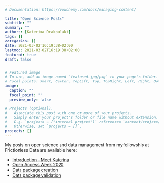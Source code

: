 ```yaml
---
# Documentation: https://wowchemy.com/docs/managing-content/

title: "Open Science Posts"
subtitle: ""
summary: ""
authors: [Katerina Drakoulaki]
tags: []
categories: []
date: 2021-03-02T16:19:38+02:00
lastmod: 2021-03-02T16:19:38+02:00
featured: true
draft: false


# Featured image
# To use, add an image named `featured.jpg/png` to your page's folder.
# Focal points: Smart, Center, TopLeft, Top, TopRight, Left, Right, BottomLeft, Bottom, BottomRight.
image:
  caption: ""
  focal_point: ""
  preview_only: false

# Projects (optional).
#   Associate this post with one or more of your projects.
#   Simply enter your project's folder or file name without extension.
#   E.g. `projects = ["internal-project"]` references `content/project/deep-learning/index.md`.
#   Otherwise, set `projects = []`.
projects: []
---
```



My posts on open science and data management from my fellowship at Frictionless Data are available here:

- [Introduction - Meet Katerina](https://fellows.frictionlessdata.io/blog/hello-katerina/)
- [Open Access Week 2020](https://fellows.frictionlessdata.io/blog/oa-week-2020/)
- [Data package creation](https://fellows.frictionlessdata.io/blog/katerina-datapackage-blog/)
- [Data package validation](https://fellows.frictionlessdata.io/blog/katerina-goodtables-blog/)

